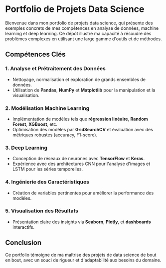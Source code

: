 # Portfolio de Projets Data Science

Bienvenue dans mon portfolio de projets data science, qui présente des exemples concrets de mes compétences en analyse de données, machine learning et deep learning. Ce dépôt illustre ma capacité à résoudre des problèmes complexes en utilisant une large gamme d'outils et de méthodes.

## Compétences Clés

### 1. **Analyse et Prétraitement des Données**
   - Nettoyage, normalisation et exploration de grands ensembles de données.
   - Utilisation de **Pandas**, **NumPy** et **Matplotlib** pour la manipulation et la visualisation.

### 2. **Modélisation Machine Learning**
   - Implémentation de modèles tels que **régression linéaire**, **Random Forest**, **XGBoost**, etc.
   - Optimisation des modèles par **GridSearchCV** et évaluation avec des métriques robustes (accuracy, F1-score).

### 3. **Deep Learning**
   - Conception de réseaux de neurones avec **TensorFlow** et **Keras**.
   - Expérience avec des architectures CNN pour l'analyse d'images et LSTM pour les séries temporelles.

### 4. **Ingénierie des Caractéristiques**
   - Création de variables pertinentes pour améliorer la performance des modèles.

### 5. **Visualisation des Résultats**
   - Présentation claire des insights via **Seaborn**, **Plotly**, et **dashboards** interactifs.

## Conclusion

Ce portfolio témoigne de ma maîtrise des projets de data science de bout en bout, avec un souci de rigueur et d'adaptabilité aux besoins du domaine.
